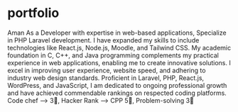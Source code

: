 # portfolio
 Aman
As a Developer with expertise in web-based applications, Specialize in PHP Laravel development. I have
expanded my skills to include technologies like React.js, Node.js, Moodle, and Tailwind CSS. My academic
foundation in C, C++, and Java programming complements my practical experience in web applications, enabling
me to create innovative solutions. I excel in improving user experience, website speed, and adhering to industry
web design standards. Proficient in Laravel, PHP, React.js, WordPress, and JavaScript, I am dedicated to ongoing
professional growth and have achieved commendable rankings on respected coding platforms.
Code chef --> 3🌟, Hacker Rank --> CPP 5🌟, Problem-solving 3🌟
